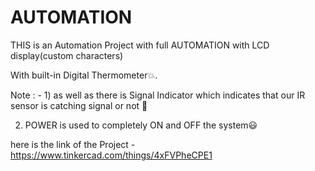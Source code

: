 # AUTOMATION

THIS is an Automation Project with full AUTOMATION with LCD display(custom characters)

With built-in Digital Thermometer💥.

Note : - 1) as well as there is Signal Indicator which indicates that our IR sensor is catching signal or not 💫

2) POWER is used to completely ON and OFF the system😃

here is the link of the Project - https://www.tinkercad.com/things/4xFVPheCPE1
